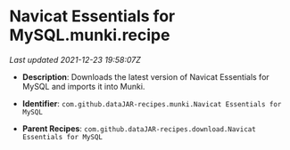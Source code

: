 # Navicat Essentials for MySQL.munki.recipe

_Last updated 2021-12-23 19:58:07Z_

- **Description**: Downloads the latest version of Navicat Essentials for MySQL and imports it into Munki.

- **Identifier**: `com.github.dataJAR-recipes.munki.Navicat Essentials for MySQL`

- **Parent Recipes**: `com.github.dataJAR-recipes.download.Navicat Essentials for MySQL`